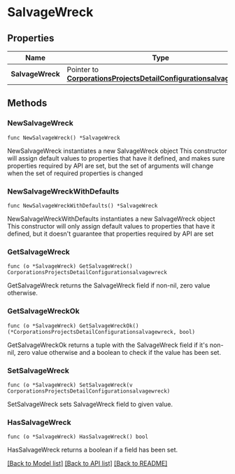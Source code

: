 # SalvageWreck

## Properties

Name | Type | Description | Notes
------------ | ------------- | ------------- | -------------
**SalvageWreck** | Pointer to [**CorporationsProjectsDetailConfigurationsalvagewreck**](CorporationsProjectsDetailConfigurationsalvagewreck.md) |  | [optional] 

## Methods

### NewSalvageWreck

`func NewSalvageWreck() *SalvageWreck`

NewSalvageWreck instantiates a new SalvageWreck object
This constructor will assign default values to properties that have it defined,
and makes sure properties required by API are set, but the set of arguments
will change when the set of required properties is changed

### NewSalvageWreckWithDefaults

`func NewSalvageWreckWithDefaults() *SalvageWreck`

NewSalvageWreckWithDefaults instantiates a new SalvageWreck object
This constructor will only assign default values to properties that have it defined,
but it doesn't guarantee that properties required by API are set

### GetSalvageWreck

`func (o *SalvageWreck) GetSalvageWreck() CorporationsProjectsDetailConfigurationsalvagewreck`

GetSalvageWreck returns the SalvageWreck field if non-nil, zero value otherwise.

### GetSalvageWreckOk

`func (o *SalvageWreck) GetSalvageWreckOk() (*CorporationsProjectsDetailConfigurationsalvagewreck, bool)`

GetSalvageWreckOk returns a tuple with the SalvageWreck field if it's non-nil, zero value otherwise
and a boolean to check if the value has been set.

### SetSalvageWreck

`func (o *SalvageWreck) SetSalvageWreck(v CorporationsProjectsDetailConfigurationsalvagewreck)`

SetSalvageWreck sets SalvageWreck field to given value.

### HasSalvageWreck

`func (o *SalvageWreck) HasSalvageWreck() bool`

HasSalvageWreck returns a boolean if a field has been set.


[[Back to Model list]](../README.md#documentation-for-models) [[Back to API list]](../README.md#documentation-for-api-endpoints) [[Back to README]](../README.md)


